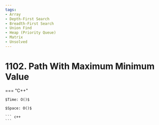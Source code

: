 ```yaml
---
tags:
- Array
- Depth-First Search
- Breadth-First Search
- Union Find
- Heap (Priority Queue)
- Matrix
- Unsolved
---
```



# 1102. Path With Maximum Minimum Value

=== "C++"

    $Time: O()$

    $Space: O()$

    ``` c++
    ```